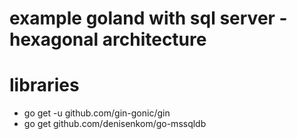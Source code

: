 # example goland with sql server - hexagonal architecture
# libraries
- go get -u github.com/gin-gonic/gin
- go get github.com/denisenkom/go-mssqldb
